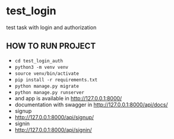 # test_login
test task with login and authorization

## HOW TO RUN PROJECT
- `cd test_login_auth`
- `python3 -m venv venv`
- `source venv/bin/activate`
- `pip install -r requirements.txt`
- `python manage.py migrate`
- `python manage.py runserver`
- 
  and app is available in http://127.0.0.1:8000/
-  documentation with swagger in http://127.0.0.1:8000/api/docs/
-  signup 
-  http://127.0.0.1:8000/api/signup/
-  signin 
-  http://127.0.0.1:8000/api/signin/

